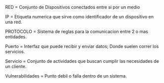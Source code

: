 
RED = Conjunto de Dispositivos conectados entre si por un medio

IP = Etiqueta numerica que sirve como identificador de un dispositivo en una red.

PROTOCOLO = Sistema de reglas para la comunicacion entre 2 o mas entidades.

Puerto = Interfaz que puede recibir y enviar datos; Donde suelen correr los servicios.

Servicio = Conjunto de actividades que buscan cumplir las necesidades de un cliente.

Vulnerabilidades = Punto debil o falla dentro de un sistema.



